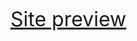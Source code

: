 <span style="font-size:xx-large;">[Site preview](https://ivanyadrian.github.io/react-project-gpt3/)</span>
